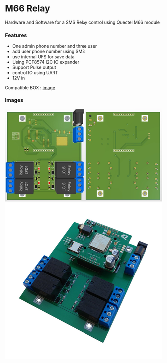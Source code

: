 # M66 Relay
Hardware and Software for a SMS Relay control using Quectel M66 module

### Features
* One admin phone number and three user
* add user phone number using SMS
* use internal UFS for save data
* Using PCF8574 I2C IO expander
* Support Pulse output
* control IO using UART
* 12V in

Compatible BOX : [image](https://github.com/mahdi2001h/M66_Relay/raw/main/image/recommendedBox.jpg)
### Images
![alt tag](https://github.com/mahdi2001h/M66_Relay/raw/main/image/3D_PCB.JPG)
![alt tag](https://github.com/mahdi2001h/M66_Relay/raw/main/image/m66Relay.jpg)

